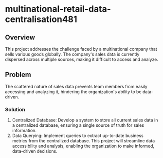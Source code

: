 # multinational-retail-data-centralisation481

## Overview
This project addresses the challenge faced by a multinational company that sells various goods globally. The company's sales data is currently dispersed across multiple sources, making it difficult to access and analyze.

## Problem
The scattered nature of sales data prevents team members from easily accessing and analyzing it, hindering the organization's ability to be data-driven.

### Solution
  1. Centralized Database: Develop a system to store all current sales data in a centralized database, ensuring a single source of truth for sales information.
  2. Data Querying: Implement queries to extract up-to-date business metrics from the centralized database.
This project will streamline data accessibility and analysis, enabling the organization to make informed, data-driven decisions.
